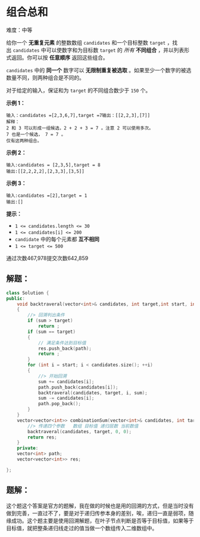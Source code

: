 # 组合总和

难度：中等

给你一个 **无重复元素** 的整数数组 `candidates` 和一个目标整数 `target` ，找出 `candidates` 中可以使数字和为目标数 `target` 的 *所有* **不同组合** ，并以列表形式返回。你可以按 **任意顺序** 返回这些组合。

`candidates` 中的 **同一个** 数字可以 **无限制重复被选取** 。如果至少一个数字的被选数量不同，则两种组合是不同的。

对于给定的输入，保证和为 `target` 的不同组合数少于 `150` 个。

**示例 1：**

```
输入：candidates =[2,3,6,7],target =7输出：[[2,2,3],[7]]
解释：
2 和 3 可以形成一组候选，2 + 2 + 3 = 7 。注意 2 可以使用多次。
7 也是一个候选， 7 = 7 。
仅有这两种组合。
```

**示例 2：**

```
输入:candidates = [2,3,5],target = 8
输出:[[2,2,2,2],[2,3,3],[3,5]]
```

**示例 3：**

```
输入:candidates =[2],target = 1
输出:[]

```

**提示：**

- `1 <= candidates.length <= 30`
- `1 <= candidates[i] <= 200`
- `candidate` 中的每个元素都 **互不相同**
- `1 <= target <= 500`

通过次数467,978提交次数642,859

## 解题：

```cpp
class Solution {
public:
    void backtraveral(vector<int>& candidates, int target,int start, int sum)
    {
        //> 回溯判出条件
        if (sum > target)
            return ;
        if (sum == target)
        {
            // 满足条件达到目标值
            res.push_back(path);
            return ;
        }
        for (int i = start; i < candidates.size(); ++i)
        {
            //> 开始回溯
            sum += candidates[i];
            path.push_back(candidates[i]);
            backtraveral(candidates, target, i, sum);
            sum -= candidates[i];
            path.pop_back();
        }
    }
    vector<vector<int>> combinationSum(vector<int>& candidates, int target) {
        //> 传递四个参数   数组 目标值 递归层数 当前数值
        backtraveral(candidates, target, 0, 0);
        return res;
    }
    private:
    vector<int> path;
    vector<vector<int>> res;

};
```

## 题解：

这个题这个答案是官方的题解，我在做的时候也是用的回溯的方式，但是当时没有做到完善，一直过不了，要是对于递归传参本身的差别，唉，递归一直是弱项，随缘成功。这个题主要是使用回溯解题，在叶子节点判断是否等于目标值，如果等于目标值，就把整条递归线走过的值当做一个数组传入二维数组中。